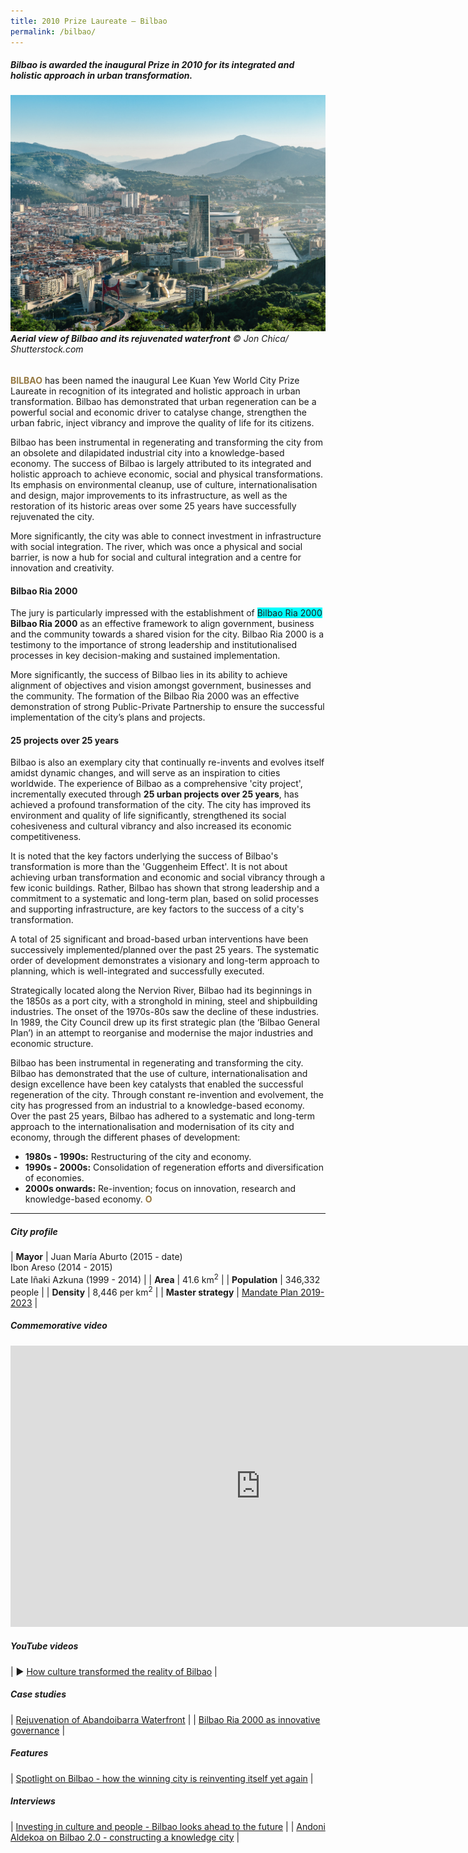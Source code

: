 ```yaml
---
title: 2010 Prize Laureate — Bilbao
permalink: /bilbao/
---
```


##### Bilbao is awarded the inaugural Prize in 2010 for its integrated and holistic approach in urban transformation.

###### ![Aerial view of Bilbao and its rejuvenated waterfront](/images/laureates/bilbao.jpg)**Aerial view of Bilbao and its rejuvenated waterfront** © Jon Chica/ Shutterstock.com

<b><font color="#967942">BILBAO</font></b> has been named the inaugural Lee Kuan Yew World City Prize Laureate in recognition of its integrated and holistic approach in urban transformation. Bilbao has demonstrated that urban regeneration can be a powerful social and economic driver to catalyse change, strengthen the urban fabric, inject vibrancy and improve the quality of life for its citizens. 

Bilbao has been instrumental in regenerating and transforming the city from an obsolete and dilapidated industrial city into a knowledge-based economy. The success of Bilbao is largely attributed to its integrated and holistic approach to achieve economic, social and physical transformations. Its emphasis on environmental cleanup, use of culture, internationalisation and design, major improvements to its infrastructure, as well as the restoration of its historic areas over some 25 years have successfully rejuvenated the city. 

More significantly, the city was able to connect investment in infrastructure with social integration. The river, which was once a physical and social barrier, is now a hub for social and cultural integration and a centre for innovation and creativity.

#### **Bilbao Ria 2000**

The jury is particularly impressed with the establishment of <span style="background-color:#00FEFE">Bilbao Ria 2000</span> **Bilbao Ria 2000** as an effective framework to align government, business and the community towards a shared vision for the city. Bilbao Ria 2000 is a testimony to the importance of strong leadership and institutionalised processes in key decision-making and sustained implementation.

More significantly, the success of Bilbao lies in its ability to achieve alignment of objectives and vision amongst government, businesses and the community. The formation of the Bilbao Ria 2000 was an effective demonstration of strong Public-Private Partnership to ensure the successful implementation of the city’s plans and projects.

#### **25 projects over 25 years**

Bilbao is also an exemplary city that continually re-invents and evolves itself amidst dynamic changes, and will serve as an inspiration to cities worldwide. The experience of Bilbao as a comprehensive 'city project', incrementally executed through **25 urban projects over 25 years**, has achieved a profound transformation of the city. The city has improved its environment and quality of life significantly, strengthened its social cohesiveness and cultural vibrancy and also increased its economic competitiveness.

It is noted that the key factors underlying the success of Bilbao's transformation is more than the 'Guggenheim Effect'. It is not about achieving urban transformation and economic and social vibrancy through a few iconic buildings. Rather, Bilbao has shown that strong leadership and a commitment to a systematic and long-term plan, based on solid processes and supporting infrastructure, are key factors to the success of a city's transformation.

A total of 25 significant and broad-based urban interventions have been successively implemented/planned over the past 25 years. The systematic order of development demonstrates a visionary and long-term approach to planning, which is well-integrated and successfully executed. 

Strategically located along the Nervion River, Bilbao had its beginnings in the 1850s as a port city, with a stronghold in mining, steel and shipbuilding industries. The onset of the 1970s-80s saw the decline of these industries. In 1989, the City Council drew up its first strategic plan (the ‘Bilbao General Plan’) in an attempt to reorganise and modernise the major industries and economic structure. 

Bilbao has been instrumental in regenerating and transforming the city. Bilbao has demonstrated that the use of culture, internationalisation and design excellence have been key catalysts that enabled the successful regeneration of the city. Through constant re-invention and evolvement, the city has progressed from an industrial to a knowledge-based economy. Over the past 25 years, Bilbao has adhered to a systematic and long-term approach to the internationalisation and modernisation of its city and economy, through the different phases of development:

-   **1980s - 1990s:** Restructuring of the city and economy.
-   **1990s - 2000s:**  Consolidation of regeneration efforts and diversification of economies.
-   **2000s onwards:**  Re-invention; focus on innovation, research and knowledge-based economy. **<font color="#967942">O</font>**

---

##### **City profile**

| **Mayor** | Juan María Aburto (2015 - date) <br> Ibon Areso (2014 - 2015) <br> Late Iñaki Azkuna (1999 - 2014) | 
| **Area** | 41.6 km<sup>2</sup> |
| **Population** | 346,332 people | 
| **Density** | 8,446 per km<sup>2</sup> |
| **Master strategy** | [Mandate Plan 2019-2023](https://www-bilbao-eus.translate.goog/cs/Satellite?c=Page&cid=1279123253052&language=en&pageid=1279123253052&pagename=Bilbaonet/Page/BIO_contenidoFinal&_x_tr_sch=http&_x_tr_sl=auto&_x_tr_tl=en&_x_tr_hl=en-GB&_x_tr_pto=nui) |

##### **Commemorative video** 

<div class="bp-youtube">

<iframe width="800" height="450" src="https://www.youtube.com/embed/R9aBW7yF0-0" title="YouTube video player" frameborder="0" allow="accelerometer; autoplay; clipboard-write; encrypted-media; gyroscope; picture-in-picture" allowfullscreen></iframe>

</div>

##### **YouTube videos**

| ▶️ [How culture transformed the reality of Bilbao](https://youtu.be/MF2GgaM5PD4) |

##### **Case studies** 

| [Rejuvenation of Abandoibarra Waterfront](/resources/case-studies/abandoibarra-waterfront/) | 
| [Bilbao Ria 2000 as innovative governance](/resources/case-studies/bilbao-ria-2000/) | 

##### **Features** 

| [Spotlight on Bilbao - how the winning city is reinventing itself yet again](/resources/features/spotlight-bilbao/) |

##### **Interviews** 

| [Investing in culture and people - Bilbao looks ahead to the future](/resources/interviews/investing-culture-people/) | 
| [Andoni Aldekoa on Bilbao 2.0 - constructing a knowledge city](/resources/interviews/constructing-knowledge-city/) |
